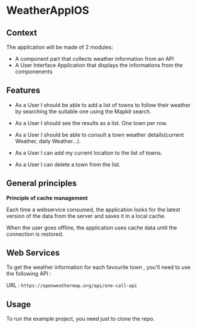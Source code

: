 # WeatherAppIOS

## Context

The application will be made of 2 modules:
* A component part that collects weather information from an API
* A User Interface Application that displays the informations from the componenents

## Features

* As a User I should be able  to add a list of towns to follow their weather by searching the suitable one using the Mapkit search.

* As a User I should see the results as a list. One town per row.

* As a User I should be able to consult a town weather details(current Weather, daily Weather...). 

* As a User I  can add my current location to the list of towns. 

* As a User I  can  delete a town from the list. 


## General principles


**Principle of cache management**


Each time a webservice consumed, the application looks for the latest version of the data from the server and saves it in a local cache.

When the user goes offline, the application uses cache data until the connection is restored.


## Web Services

To get the weather information for each favourite town , you'll need to use the following API : 

URL : ```https://openweathermap.org/api/one-call-api```

## Usage

To run the example project, you need just to clone the repo.

